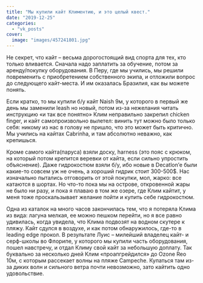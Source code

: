 ```yaml
---
title: "Мы купили кайт Климентию, и это целый квест."
date: "2019-12-25"
categories: 
  - "vk_posts"
cover:
  image: "images/457241801.jpg"
---
```


Не секрет, что кайт – весьма дорогостоящий вид спорта для тех, кто только вливается. Сначала надо заплатить за обучение, потом за аренду/покупку оборудования. В Перу, где мы учились, мы решили повременить с приобретением собственного экипа, и отложили вопрос до следующего кайт-места. И им оказалась Бразилия, как вы можете понять.

<!--more-->

Если кратко, то мы купили б/у кайт Naish 9м, у которого в первый же день мы заменили leash но новый, потом из-за нежелания читать инструкцию «и так все понятно» Клим неправильно закрепил chicken finger, и кайт самопроизвольно вылетел: винить тут можно было только себя: никому из нас в голову не пришло, что это может быть критично. Мы учились на кайтах Cabrinha, и там абсолютно неважно, как крепишься.

Кроме самого кайта(паруса) взяли доску, harness (это пояс с крюком, на который потом крепится веревки от кайта, если сильно упростить объяснение). Даже гидрокостюм взяли б/у, ибо новые в Decatlon’е были какие-то совсем уж не очень, а хороший гидрик стоит 300-500$. Нас изначально пытались отговорить от этой покупки, мол, жарко: все катаются в шортах. Но что-то пока мы на острове, откровенной жары не было ни разу, и пока я плаваю в том же озере, где Клим кайтит, у меня тоже проскальзывает желание пойти и купить себе гидрокостюм.

Одна из каталок на много часов закончилась тем, что я потеряла Клима из вида: лагуна мелкая, ее можно пешком перейти, но я все равно удивилась, когда увидела, что Клима подвозят на водном скутере к пляжу. Кайт сдулся в воздухе, и как потом обнаружилось, где-то в leading edge прокол. В результате Луис – милейший владелец кайт- и серф-школы во Флорипе, у которого мы купили часть оборудования, пошел навстречу, и отдал Климу свой кайт за небольшую доплату. Так буквально за несколько дней Клим «проапгрейдился» до Ozone Reo 10м, с которым рассекает волны на пляже Campeche. Купаться там из-за диких волн и сильного ветра почти невозможно, зато кайтить одно удовольствие.
